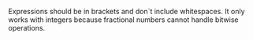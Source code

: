 Expressions should be in brackets and don`t include whitespaces.
It only works with integers because fractional numbers cannot handle bitwise operations.